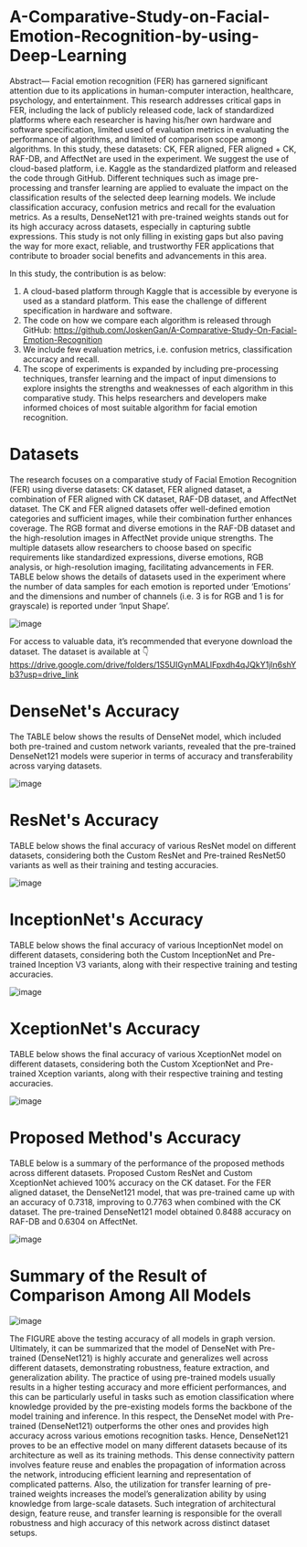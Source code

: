 # A-Comparative-Study-on-Facial-Emotion-Recognition-by-using-Deep-Learning

Abstract— Facial emotion recognition (FER) has garnered significant attention due to its applications in human-computer interaction, healthcare, psychology, and entertainment. This research addresses critical gaps in FER, including the lack of publicly released code, lack of standardized platforms where each researcher is having his/her own hardware and software specification, limited used of evaluation metrics in evaluating the performance of algorithms, and limited of comparison scope among algorithms. In this study, these datasets: CK, FER aligned, FER aligned + CK, RAF-DB, and AffectNet are used in the experiment. We suggest the use of cloud-based platform, i.e. Kaggle as the standardized platform and released the code through GitHub. Different techniques such as image pre-processing and transfer learning are applied to evaluate the impact on the classification results of the selected deep learning models. We include classification accuracy, confusion metrics and recall for the evaluation metrics. As a results, DenseNet121 with pre-trained weights stands out for its high accuracy across datasets, especially in capturing subtle expressions. This study is not only filling in existing gaps but also paving the way for more exact, reliable, and trustworthy FER applications that contribute to broader social benefits and advancements in this area.

In this study, the contribution is as below: 
1.	A cloud-based platform through Kaggle that is accessible by everyone is used as a standard platform. This ease the challenge of different specification in hardware and software.
2.	The code on how we compare each algorithm is released through GitHub: https://github.com/JoskenGan/A-Comparative-Study-On-Facial-Emotion-Recognition 
3.	We include few evaluation metrics, i.e. confusion metrics, classification accuracy and recall. 
4.	The scope of experiments is expanded by including pre-processing techniques, transfer learning and the impact of input dimensions to explore insights the strengths and weaknesses of each algorithm in this comparative study. This helps researchers and developers make informed choices of most suitable algorithm for facial emotion recognition.


# Datasets

The research focuses on a comparative study of Facial Emotion Recognition (FER) using diverse datasets: CK dataset, FER aligned dataset, a combination of FER aligned with CK dataset, RAF-DB dataset, and AffectNet dataset. The CK and FER aligned datasets offer well-defined emotion categories and sufficient images, while their combination further enhances coverage. The RGB format and diverse emotions in the RAF-DB dataset and the high-resolution images in AffectNet provide unique strengths. The multiple datasets allow researchers to choose based on specific requirements like standardized expressions, diverse emotions, RGB analysis, or high-resolution imaging, facilitating advancements in FER. TABLE below shows the details of datasets used in the experiment where the number of data samples for each emotion is reported under ‘Emotions’ and the dimensions and number of channels (i.e. 3 is for RGB and 1 is for grayscale) is reported under ‘Input Shape’.

![image](https://github.com/JoskenGan/A-Comparative-Study-On-Facial-Emotion-Recognition/assets/168083511/8d52871d-30f0-4b94-ab3c-0f4ffabbc95c)


For access to valuable data, it’s recommended that everyone download the dataset. The dataset is available at 👇https://drive.google.com/drive/folders/1S5UIGynMALlFpxdh4qJQkY1jln6shYb3?usp=drive_link 

# DenseNet's Accuracy

The TABLE below shows the results of DenseNet model, which included both pre-trained and custom network variants, revealed that the pre-trained DenseNet121 models were superior in terms of accuracy and transferability across varying datasets.

![image](https://github.com/JoskenGan/A-Comparative-Study-On-Facial-Emotion-Recognition/assets/168083511/b87a1d22-3948-48e9-9b3c-dd9a9f8e45a0)


# ResNet's Accuracy

TABLE below shows the final accuracy of various ResNet model on different datasets, considering both the Custom ResNet and Pre-trained ResNet50 variants as well as their training and testing accuracies.

![image](https://github.com/JoskenGan/A-Comparative-Study-On-Facial-Emotion-Recognition/assets/168083511/002f6c5a-5a68-48cb-a13a-354c0dae986e)


# InceptionNet's Accuracy

TABLE below shows the final accuracy of various InceptionNet model on different datasets, considering both the Custom InceptionNet and Pre-trained Inception V3 variants, along with their respective training and testing accuracies.

![image](https://github.com/JoskenGan/A-Comparative-Study-On-Facial-Emotion-Recognition/assets/168083511/b9e6d707-c19d-4298-9072-fd2617da6e65)


# XceptionNet's Accuracy

TABLE below shows the final accuracy of various XceptionNet model on different datasets, considering both the Custom XceptionNet and Pre-trained Xception variants, along with their respective training and testing accuracies.

![image](https://github.com/JoskenGan/A-Comparative-Study-On-Facial-Emotion-Recognition/assets/168083511/56e8fc1a-93d9-478d-bd1d-7379ae4f5197)



# Proposed Method's Accuracy

TABLE below is a summary of the performance of the proposed methods across different datasets. Proposed Custom ResNet and Custom XceptionNet achieved 100% accuracy on the CK dataset. For the FER aligned dataset, the DenseNet121 model, that was pre-trained came up with an accuracy of 0.7318, improving to 0.7763 when combined with the CK dataset. The pre-trained DenseNet121 model obtained 0.8488 accuracy on RAF-DB and 0.6304 on AffectNet.

![image](https://github.com/JoskenGan/A-Comparative-Study-On-Facial-Emotion-Recognition/assets/168083511/06e1d6b4-1186-4c30-be62-cfb0e61bb8ca)


# Summary of the Result of Comparison Among All Models

![image](https://github.com/JoskenGan/A-Comparative-Study-On-Facial-Emotion-Recognition/assets/168083511/721c44ef-aef5-4b1a-bb7d-cc93263ac6e0)


The FIGURE above the testing accuracy of all models in graph version. Ultimately, it can be summarized that the model of DenseNet with Pre-trained (DenseNet121) is highly accurate and generalizes well across different datasets, demonstrating robustness, feature extraction, and generalization ability. The practice of using pre-trained models usually results in a higher testing accuracy and more efficient performances, and this can be particularly useful in tasks such as emotion classification where knowledge provided by the pre-existing models forms the backbone of the model training and inference. In this respect, the DenseNet model with Pre-trained (DenseNet121) outperforms the other ones and provides high accuracy across various emotions recognition tasks. Hence, DenseNet121 proves to be an effective model on many different datasets because of its architecture as well as its training methods. This dense connectivity pattern involves feature reuse and enables the propagation of information across the network, introducing efficient learning and representation of complicated patterns. Also, the utilization for transfer learning of pre-trained weights increases the model’s generalization ability by using knowledge from large-scale datasets. Such integration of architectural design, feature reuse, and transfer learning is responsible for the overall robustness and high accuracy of this network across distinct dataset setups. 
